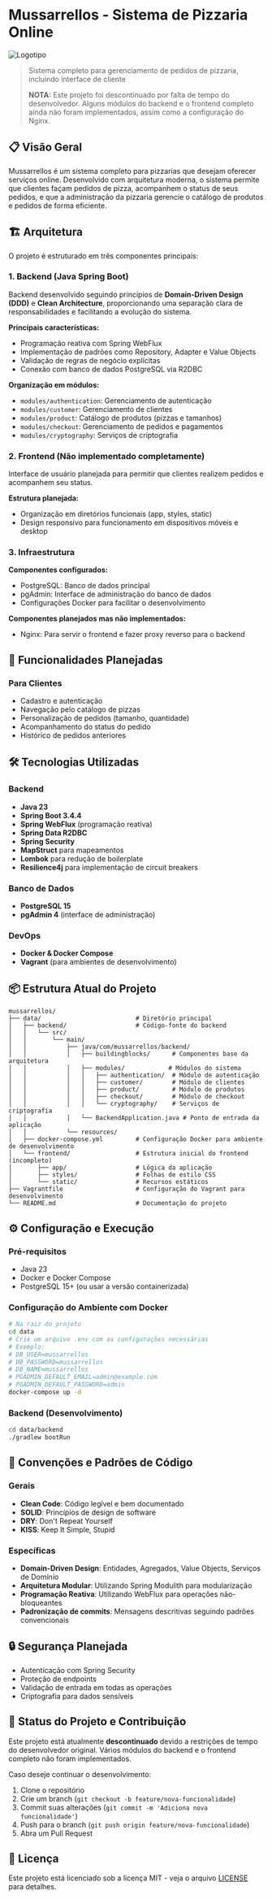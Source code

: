 # Mussarrellos - Sistema de Pizzaria Online

![Logotipo](https://via.placeholder.com/150x150.png?text=Mussarrellos)

> Sistema completo para gerenciamento de pedidos de pizzaria, incluindo interface de cliente
>
> **NOTA:** Este projeto foi descontinuado por falta de tempo do desenvolvedor. Alguns módulos do backend e o frontend completo ainda não foram implementados, assim como a configuração do Nginx.

## 📋 Visão Geral

Mussarrellos é um sistema completo para pizzarias que desejam oferecer serviços online. Desenvolvido com arquitetura moderna, o sistema permite que clientes façam pedidos de pizza, acompanhem o status de seus pedidos, e que a administração da pizzaria gerencie o catálogo de produtos e pedidos de forma eficiente.

## 🏗️ Arquitetura

O projeto é estruturado em três componentes principais:

### 1. Backend (Java Spring Boot)

Backend desenvolvido seguindo princípios de **Domain-Driven Design (DDD)** e **Clean Architecture**, proporcionando uma separação clara de responsabilidades e facilitando a evolução do sistema.

**Principais características:**
- Programação reativa com Spring WebFlux
- Implementação de padrões como Repository, Adapter e Value Objects
- Validação de regras de negócio explícitas
- Conexão com banco de dados PostgreSQL via R2DBC

**Organização em módulos:**
- `modules/authentication`: Gerenciamento de autenticação
- `modules/customer`: Gerenciamento de clientes
- `modules/product`: Catálogo de produtos (pizzas e tamanhos)
- `modules/checkout`: Gerenciamento de pedidos e pagamentos
- `modules/cryptography`: Serviços de criptografia

### 2. Frontend (Não implementado completamente)

Interface de usuário planejada para permitir que clientes realizem pedidos e acompanhem seu status.

**Estrutura planejada:**
- Organização em diretórios funcionais (app, styles, static)
- Design responsivo para funcionamento em dispositivos móveis e desktop

### 3. Infraestrutura

**Componentes configurados:**
- PostgreSQL: Banco de dados principal
- pgAdmin: Interface de administração do banco de dados
- Configurações Docker para facilitar o desenvolvimento

**Componentes planejados mas não implementados:**
- Nginx: Para servir o frontend e fazer proxy reverso para o backend

## 🚀 Funcionalidades Planejadas

### Para Clientes
- Cadastro e autenticação
- Navegação pelo catálogo de pizzas
- Personalização de pedidos (tamanho, quantidade)
- Acompanhamento do status do pedido
- Histórico de pedidos anteriores

## 🛠️ Tecnologias Utilizadas

### Backend
- **Java 23**
- **Spring Boot 3.4.4**
- **Spring WebFlux** (programação reativa)
- **Spring Data R2DBC**
- **Spring Security**
- **MapStruct** para mapeamentos
- **Lombok** para redução de boilerplate
- **Resilience4j** para implementação de circuit breakers

### Banco de Dados
- **PostgreSQL 15**
- **pgAdmin 4** (interface de administração)

### DevOps
- **Docker & Docker Compose**
- **Vagrant** (para ambientes de desenvolvimento)

## 📦 Estrutura Atual do Projeto

```
mussarrellos/
├── data/                          # Diretório principal
│   ├── backend/                   # Código-fonte do backend
│   │   └── src/
│   │       └── main/
│   │           ├── java/com/mussarrellos/backend/
│   │           │   ├── buildingblocks/      # Componentes base da arquitetura
│   │           │   ├── modules/            # Módulos do sistema
│   │           │   │   ├── authentication/  # Módulo de autenticação
│   │           │   │   ├── customer/        # Módulo de clientes
│   │           │   │   ├── product/         # Módulo de produtos
│   │           │   │   ├── checkout/        # Módulo de checkout
│   │           │   │   └── cryptography/    # Serviços de criptografia
│   │           │   └── BackendApplication.java # Ponto de entrada da aplicação
│   │           └── resources/
│   ├── docker-compose.yml         # Configuração Docker para ambiente de desenvolvimento
│   └── frontend/                  # Estrutura inicial do frontend (incompleto)
│       ├── app/                   # Lógica da aplicação
│       ├── styles/                # Folhas de estilo CSS
│       └── static/                # Recursos estáticos
├── Vagrantfile                    # Configuração do Vagrant para desenvolvimento
└── README.md                      # Documentação do projeto
```

## ⚙️ Configuração e Execução

### Pré-requisitos
- Java 23
- Docker e Docker Compose
- PostgreSQL 15+ (ou usar a versão containerizada)

### Configuração do Ambiente com Docker
```bash
# Na raiz do projeto
cd data
# Crie um arquivo .env com as configurações necessárias
# Exemplo:
# DB_USER=mussarrellos
# DB_PASSWORD=mussarrellos
# DB_NAME=mussarrellos
# PGADMIN_DEFAULT_EMAIL=admin@example.com
# PGADMIN_DEFAULT_PASSWORD=admin
docker-compose up -d
```

### Backend (Desenvolvimento)
```bash
cd data/backend
./gradlew bootRun
```

## 📝 Convenções e Padrões de Código

### Gerais
- **Clean Code**: Código legível e bem documentado
- **SOLID**: Princípios de design de software
- **DRY**: Don't Repeat Yourself
- **KISS**: Keep It Simple, Stupid

### Específicas
- **Domain-Driven Design**: Entidades, Agregados, Value Objects, Serviços de Domínio
- **Arquitetura Modular**: Utilizando Spring Modulith para modularização
- **Programação Reativa**: Utilizando WebFlux para operações não-bloqueantes
- **Padronização de commits**: Mensagens descritivas seguindo padrões convencionais

## 🔒 Segurança Planejada

- Autenticação com Spring Security
- Proteção de endpoints
- Validação de entrada em todas as operações
- Criptografia para dados sensíveis

## 👥 Status do Projeto e Contribuição

Este projeto está atualmente **descontinuado** devido a restrições de tempo do desenvolvedor original. Vários módulos do backend e o frontend completo não foram implementados.

Caso deseje continuar o desenvolvimento:

1. Clone o repositório
2. Crie um branch (`git checkout -b feature/nova-funcionalidade`)
3. Commit suas alterações (`git commit -m 'Adiciona nova funcionalidade'`)
4. Push para o branch (`git push origin feature/nova-funcionalidade`)
5. Abra um Pull Request

## 📄 Licença

Este projeto está licenciado sob a licença MIT - veja o arquivo [LICENSE](LICENSE) para detalhes. 